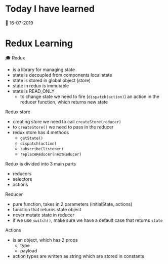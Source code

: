 # Today I have learned

:calendar: 16-07-2019

# Redux Learning

:mortar_board: Redux
- is a library for managing state
- state is decoupled from components local state
- state is stored in global object (store)
- state in redux is immutable
- state is READ_ONLY
  - to change state we need to fire (```dispatch(action)```) an action in the reducer function, which returns new state

Redux store
- creating store we need to call ```createStore(reducer)```
- to ```createStore()``` we need to pass in the reducer
- redux store has 4 methods
  - ```getState()```
  - ```dispatch(action)```
  - ```subscribe(listener)```
  - ```replaceReducer(nextReducer)```

Redux is divided into 3 main parts
- reducers
- selectors
- actions

Reducer
- pure function, takes in 2 parameters (initialState, actions)
- function that returns state object
- never mutate state in reducer
- if we use ```switch()```, make sure we have a default case that returns ```state```

Actions
- is an object, which has 2 props
  - type
  - payload
- action types are written as string which are stored in constants